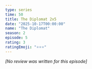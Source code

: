 ```yaml
---
type: series
time: 50
title: The Diplomat 2x5
date: "2025-10-17T00:00:00"
name: "The Diplomat"
season: 2
episode: 5
rating: 3
ratingEmoji: "⭐️⭐️⭐️"
---
```


_[No review was written for this episode]_